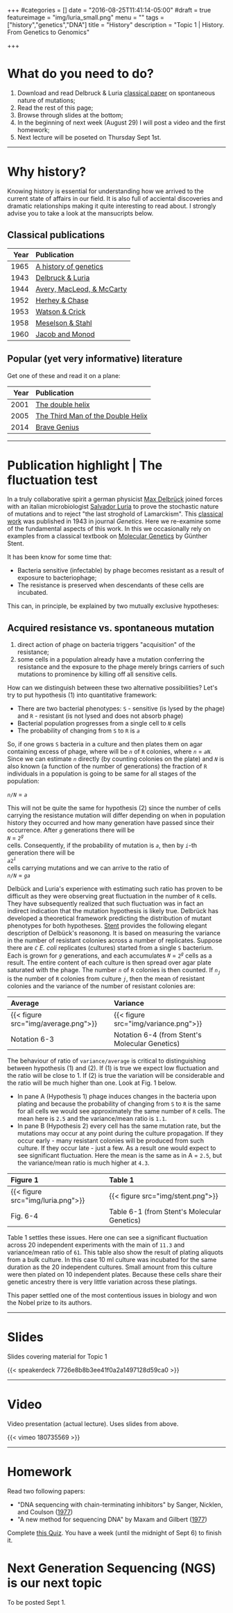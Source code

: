 +++
#categories = []
date = "2016-08-25T11:41:14-05:00"
#draft = true
featureimage = "img/luria_small.png"
menu = ""
tags = ["history","genetics","DNA"]
title = "History"
description = "Topic 1 | History. From Genetics to Genomics"

+++

# What do you need to do?

1. Download and read Delbruck & Luria [classical paper](http://www.bx.psu.edu/~anton/bioinf1-2014/delbruck-luria-1943.pdf) on spontaneous nature of mutations;
2. Read the rest of this page;
3. Browse through slides at the bottom;
4. In the beginning of next week (August 29) I will post a video and the first homework;
5. Next lecture will be poseted on Thursday Sept 1st.

------

# Why history?

Knowing history is essential for understanding how we arrived to the current state of affairs in our field. It is also full of acciental discoveries and dramatic relationships making it quite interesting to read about. I strongly advise you to take a look at the mansucripts below.

## Classical publications

Year | Publication
----:|:------------
1965 | [A history of genetics](http://www.amazon.com/A-History-Genetics-A-H-Sturtevant/dp/0879696079)
1943 | [Delbruck & Luria](http://www.bx.psu.edu/~anton/bioinf1-2014/delbruck-luria-1943.pdf)
1944 | [Avery, MacLeod, & McCarty](http://www.bx.psu.edu/~anton/bioinf1-2014/avery-1944.pdf)
1952 | [Herhey & Chase](http://www.bx.psu.edu/~anton/bioinf1-2014/hershey-chase-1952.pdf)
1953 | [Watson & Crick](http://www.bx.psu.edu/~anton/bioinf1-2014/watsoncrick.pdf)
1958 | [Meselson & Stahl](http://www.bx.psu.edu/~anton/bioinf1-2014/Proc%20Natl%20Acad%20Sci%20USA%201958%20Meselson.pdf)
1960 | [Jacob and Monod](http://www.bx.psu.edu/~anton/bioinf1-2014/jacob-monod-1961.pdf)

## Popular (yet very informative) literature

Get one of these and read it on a plane:

Year | Publication
----:|:------------
2001 | [The double helix](http://www.amazon.com/The-Double-Helix-Discovery-Structure/dp/074321630X)
2005 | [The Third Man of the Double Helix](http://www.amazon.com/Third-Man-Double-Helix-Autobiography/dp/019280667X)
2014 | [Brave Genius](http://www.amazon.com/Brave-Genius-Philosopher-Adventures-Resistance/dp/0307952347)

------

# Publication highlight | The fluctuation test

In a truly collaborative spirit a german physicist [Max Delbrück](http://www.nobelprize.org/nobel_prizes/medicine/laureates/1969/delbruck-facts.html) joined forces with an italian microbiologist [Salvador Luria](http://www.nobelprize.org/nobel_prizes/medicine/laureates/1969/luria-facts.html) to prove the stochastic nature of mutations and to reject "the last stroghold of Lamarckism". This [classical work](http://www.bx.psu.edu/~anton/bioinf1-2014/delbruck-luria-1943.pdf) was published in 1943 in journal _Genetics_. Here we re-examine some of the fundamental aspects of this work. In this we occasionally rely on examples from a classical textbook on [Molecular Genetics](http://www.amazon.com/Molecular-Genetics-Introductory-Gunther-Stent/dp/0716700484) by Günther Stent. 

It has been know for some time that:

* Bacteria sensitive (infectable) by phage becomes resistant as a result of exposure to bacteriophage;
* The resistance is preserved when descendants of these cells are incubated.

This can, in principle, be explained by two mutually exclusive hypotheses:

## Acquired resistance vs. spontaneous mutation

1. direct action of phage on bacteria triggers "acquisition" of the resistance;
2. some cells in a population already have a mutation conferring the resistance and the exposure to the phage merely brings carriers of such mutations to prominence by killing off all sensitive cells. 

How can we distinguish between these two alternative possibilities? Let's try to put hypothesis (1) into quantitative framework:

* There are two bacterial phenotypes: `S` - sensitive (is lysed by the phage) and `R` - resistant (is not lysed and does not absorb phage)
* Bacterial population progresses from a single cell to _`N`_ cells
* The probability of changing from `S` to `R` is _`a`_

So, if one grows `S` bacteria in a culture and then plates them on agar containing excess of phage, where will be _`n`_ of `R` colonies, where _`n`_ = _`aN`_. Since we can estimate _`n`_ directly (by counting colonies on the plate) and _`N`_ is also known (a function of the number of generations) the fraction of `R` individuals in a population is going to be same for all stages of the population:<br>

_`n/N`_ = _`a`_

This will not be quite the same for hypothesis (2) since the number of cells carrying the resistance mutation will differ depending on when in population history they occurred and how many generation have passed since their occurrence. After _`g`_ generations there will be <br>_`N`_ = `2`<sup>_`g`_</sup><br> cells. Consequently, if the probability of mutation is _`a`_, then by _`i`_-th generation there will be <br>_`a`_`2`<sup>_`i`_</sup><br> cells carrying mutations and we can arrive to the ratio of <br>_`n/N`_ = _`ga`_

Delbück and Luria's experience with estimating such ratio has proven to be difficult as they were observing great fluctuation in the number of `R` cells. They have subsequently realized that such fluctuation was in fact an indirect indication that the mutation hypothesis is likely true. Delbrück has developed a theoretical framework predicting the distribution of mutant phenotypes for both hypotheses. [Stent](http://www.amazon.com/Molecular-Genetics-Introductory-Gunther-Stent/dp/0716700484) provides the following elegant description of Delbück's reasonong. It is based on measuring the variance in the number of resistant colonies across a number of replicates. Suppose there are _`C`_ _E. coli_ replicates (cultures) started from a single `S` bacterium. Each is grown for _`g`_ generations, and each accumulates _`N`_ = `2`<sup>_`g`_</sup> cells as a result. The entire content of each culture is then spread over agar plate saturated with the phage. The number _`n`_ of `R` colonies is then counted. If _`n`_<sub>_`j`_</sub> is the number of `R` colonies from culture _`j`_, then the mean of resistant colonies and the variance of the number of resistant colonies are:

Average | Variance
:----|:------------
{{< figure src="img/average.png">}} | {{< figure src="img/variance.png">}} 
Notation 6-3 | Notation 6-4 (from Stent's Molecular Genetics)

The behaviour of ratio of `variance/average` is critical to distinguishing between hypothesis (1) and (2). If (1) is true we expect low fluctuation and the ratio will be close to 1. If (2) is true the variation will be considerable and the ratio will be much higher than one. Look at Fig. 1 below. 
* In pane A (Hypothesis 1) phage induces changes in the bacteria upon plating and because the probability of changing from `S` to `R` is the same for all cells we would see approximately the same number of `R` cells. The mean here is `2.5` and the variance/mean ratio is `1.1`.  
* In pane B (Hypothesis 2) every cell has the same mutation rate, but the mutations may occur at any point during the culture propagation. If they occur early - many resistant colonies will be produced from such culture. If they occur late - just a few. As a result one would expect to see significant fluctuation. Here the mean is the same as in A = `2.5`, but the variance/mean ratio is much higher at `4.3`. 

Figure 1 | Table 1
:----|:------------
{{< figure src="img/luria.png">}} | {{< figure src="img/stent.png">}}
Fig. 6-4 | Table 6-1 (from Stent's Molecular Genetics)

Table 1 settles these issues. Here one can see a significant fluctuation across 20 independent experiments with the main of `11.3` and variance/mean ratio of `61`. This table also show the result of plating aliquots from a bulk culture. In this case 10 ml culture was incubated for the same duration as the 20 independent cultures. Small amount from this culture were then plated on 10 independent plates. Because these cells share their genetic ancestry there is very little variation across these platings. 

This paper settled one of the most contentious issues in biology and won the Nobel prize to its authors.

-----

# Slides

Slides covering material for Topic 1

{{< speakerdeck 7726e8b8b3ee41f0a2a1497128d59ca0 >}}

------

# Video

Video presentation (actual lecture). Uses slides from above.

{{< vimeo 180735569 >}}

------

# Homework

Read two following papers:

* "DNA sequencing with chain-terminating inhibitors" by Sanger, Nicklen, and Coulson ([1977](https://www.ncbi.nlm.nih.gov/pmc/articles/PMC431765/pdf/pnas00043-0271.pdf))
* "A new method for sequencing DNA" by Maxam and Gilbert ([1977](https://www.ncbi.nlm.nih.gov/pmc/articles/PMC392330/pdf/pnas00024-0174.pdf))

Complete [this Quiz](https://goo.gl/forms/V6xQ1DMsWPc27yZq1). You have a week (until the midnight of Sept 6) to finish it.

# Next Generation Sequencing (NGS) is our next topic 

To be posted Sept 1.
